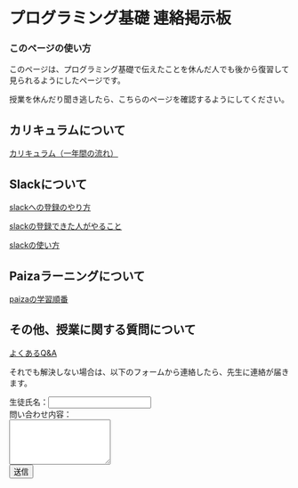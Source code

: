 <script>
()=>{
     let password = prompt('passwordを入力してください。');
     if(password != "clark"){
        var pageContents = document.getElementById("contents");
        pageContents.innerHTML = ""
        alert("アクセスできませんでした。")
    }
}
</script>
<link rel="stylesheet" href="https://stackpath.bootstrapcdn.com/bootstrap/4.4.1/css/bootstrap.min.css" integrity="sha384-Vkoo8x4CGsO3+Hhxv8T/Q5PaXtkKtu6ug5TOeNV6gBiFeWPGFN9MuhOf23Q9Ifjh" crossorigin="anonymous">
<script src="https://code.jquery.com/jquery-3.4.1.slim.min.js" integrity="sha384-J6qa4849blE2+poT4WnyKhv5vZF5SrPo0iEjwBvKU7imGFAV0wwj1yYfoRSJoZ+n" crossorigin="anonymous"></script>
<script src="https://cdn.jsdelivr.net/npm/popper.js@1.16.0/dist/umd/popper.min.js" integrity="sha384-Q6E9RHvbIyZFJoft+2mJbHaEWldlvI9IOYy5n3zV9zzTtmI3UksdQRVvoxMfooAo" crossorigin="anonymous"></script>
<script src="https://stackpath.bootstrapcdn.com/bootstrap/4.4.1/js/bootstrap.min.js" integrity="sha384-wfSDF2E50Y2D1uUdj0O3uMBJnjuUD4Ih7YwaYd1iqfktj0Uod8GCExl3Og8ifwB6" crossorigin="anonymous"></script>

<div id="contents">

# プログラミング基礎 連絡掲示板

### このページの使い方

このページは、プログラミング基礎で伝えたことを休んだ人でも後から復習して見られるようにしたページです。

授業を休んだり聞き逃したら、こちらのページを確認するようにしてください。


## カリキュラムについて

<a href="#">カリキュラム（一年間の流れ）</a>


## Slackについて

<a href="#"> slackへの登録のやり方 </a>

<a href="#"> slackの登録できた人がやること </a>

<a href="#"> slackの使い方 </a>

</div>

## Paizaラーニングについて

<a href="#"> paizaの学習順番 </a>


## その他、授業に関する質問について

<a href="#"> よくあるQ&A </a>

それでも解決しない場合は、以下のフォームから連絡したら、先生に連絡が届きます。

<form>
<label>生徒氏名：</label><input class="form-control" type="text" />
<br/>
<label>問い合わせ内容：</label>
<br/>
<textarea  class="form-control" rows="5"></textarea>
<br/>
<button type="submit" class="form-control btn btn-primary"> 送信 </button>
</form>










